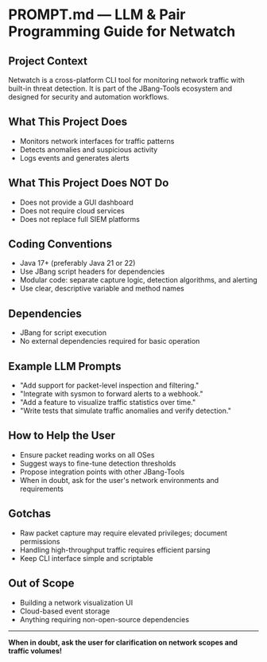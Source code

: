 # PROMPT.md — LLM & Pair Programming Guide for Netwatch

## Project Context

Netwatch is a cross-platform CLI tool for monitoring network traffic with built-in threat detection. It is part of the JBang-Tools ecosystem and designed for security and automation workflows.

## What This Project Does

- Monitors network interfaces for traffic patterns
- Detects anomalies and suspicious activity
- Logs events and generates alerts

## What This Project Does NOT Do

- Does not provide a GUI dashboard
- Does not require cloud services
- Does not replace full SIEM platforms

## Coding Conventions

- Java 17+ (preferably Java 21 or 22)
- Use JBang script headers for dependencies
- Modular code: separate capture logic, detection algorithms, and alerting
- Use clear, descriptive variable and method names

## Dependencies

- JBang for script execution
- No external dependencies required for basic operation

## Example LLM Prompts

- "Add support for packet-level inspection and filtering."
- "Integrate with sysmon to forward alerts to a webhook."
- "Add a feature to visualize traffic statistics over time."
- "Write tests that simulate traffic anomalies and verify detection."

## How to Help the User

- Ensure packet reading works on all OSes
- Suggest ways to fine-tune detection thresholds
- Propose integration points with other JBang-Tools
- When in doubt, ask for the user's network environments and requirements

## Gotchas

- Raw packet capture may require elevated privileges; document permissions
- Handling high-throughput traffic requires efficient parsing
- Keep CLI interface simple and scriptable

## Out of Scope

- Building a network visualization UI
- Cloud-based event storage
- Anything requiring non-open-source dependencies

---

**When in doubt, ask the user for clarification on network scopes and traffic volumes!** 
